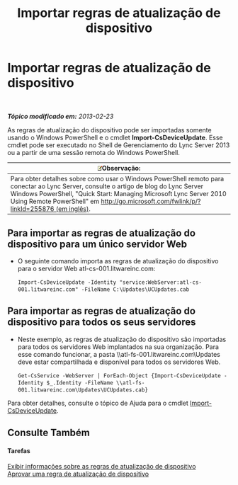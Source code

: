 ﻿---
title: Importar regras de atualização de dispositivo
TOCTitle: Importar regras de atualização de dispositivo
ms:assetid: 919e9c87-912b-4bc9-92e7-5998fc2e0bf0
ms:mtpsurl: https://technet.microsoft.com/pt-br/library/JJ994056(v=OCS.15)
ms:contentKeyID: 52057653
ms.date: 05/19/2016
mtps_version: v=OCS.15
ms.translationtype: HT
---

# Importar regras de atualização de dispositivo

 

_**Tópico modificado em:** 2013-02-23_

As regras de atualização do dispositivo pode ser importadas somente usando o Windows PowerShell e o cmdlet **Import-CsDeviceUpdate**. Esse cmdlet pode ser executado no Shell de Gerenciamento do Lync Server 2013 ou a partir de uma sessão remota do Windows PowerShell.

<table>
<thead>
<tr class="header">
<th><img src="images/Gg425756.note(OCS.15).gif" title="note" alt="note" />Observação:</th>
</tr>
</thead>
<tbody>
<tr class="odd">
<td>Para obter detalhes sobre como usar o Windows PowerShell remoto para conectar ao Lync Server, consulte o artigo de blog do Lync Server Windows PowerShell, &quot;Quick Start: Managing Microsoft Lync Server 2010 Using Remote PowerShell&quot; em <a href="http://go.microsoft.com/fwlink/p/?linkid=255876">http://go.microsoft.com/fwlink/p/?linkId=255876 (em inglês)</a>.</td>
</tr>
</tbody>
</table>



## Para importar as regras de atualização do dispositivo para um único servidor Web

  - O seguinte comando importa as regras de atualização do dispositivo para o servidor Web atl-cs-001.litwareinc.com:
    
        Import-CsDeviceUpdate -Identity "service:WebServer:atl-cs-001.litwareinc.com" -FileName C:\Updates\UCUpdates.cab

## Para importar as regras de atualização do dispositivo para todos os seus servidores

  - Neste exemplo, as regras de atualização do dispositivo são importadas para todos os servidores Web implantados na sua organização. Para esse comando funcionar, a pasta \\\\atl-fs-001.litwareinc.com\\Updates deve estar compartilhada e disponível para todos os servidores Web.
    
        Get-CsService -WebServer | ForEach-Object {Import-CsDeviceUpdate -Identity $_.Identity -FileName \\atl-fs-001.litwareinc.com\Updates\UCUpdates.cab}

Para obter detalhes, consulte o tópico de Ajuda para o cmdlet [Import-CsDeviceUpdate](import-csdeviceupdate.md).

## Consulte Também

#### Tarefas

[Exibir informações sobre as regras de atualização de dispositivo](lync-server-2013-view-information-about-device-update-rules.md)  
[Aprovar uma regra de atualização de dispositivo](lync-server-2013-approve-a-device-update-rule.md)

